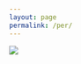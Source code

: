 ```yaml
---
layout: page
permalink: /per/
---
```





<div id="instabox">
<div ><img id="instalogo" src="https://encrypted-tbn3.gstatic.com/images?q=tbn:ANd9GcT39qYm9QjrRnmhPI8fd7wJYr_EC79eaBhhTks_ulWF3bXDOHlruQ">

<div id="instafeed">

</div>

</div>